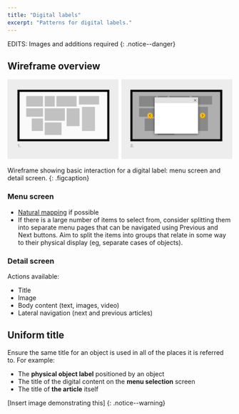 ```yaml
---
title: "Digital labels"
excerpt: "Patterns for digital labels."
---
```


EDITS: Images and additions required
{: .notice--danger}

## Wireframe overview

![Digital labels wireframe](/images/digital-label-wireframe.png)

Wireframe showing basic interaction for a digital label: menu screen and detail screen.
{: .figcaption}

### Menu screen

* [Natural mapping](/_pages/principles/layout/) if possible
* If there is a large number of items to select from, consider splitting them into separate menu pages that can be navigated using Previous and Next buttons. Aim to split the items into groups that relate in some way to their physical display (eg, separate cases of objects).

### Detail screen

Actions available:

* Title
* Image
* Body content (text, images, video)
* Lateral navigation (next and previous articles)

## Uniform title

Ensure the same title for an object is used in all of the places it is referred to. For example:

* The __physical object label__ positioned by an object
* The title of the digital content on the __menu selection__ screen
* The title of __the article__ itself

[Insert image demonstrating this]
{: .notice--warning}